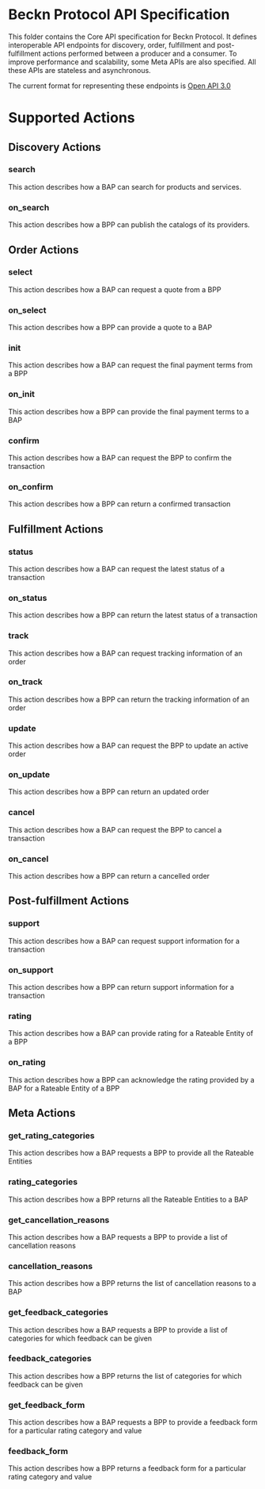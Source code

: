 # Beckn Protocol API Specification

This folder contains the Core API specification for Beckn Protocol. It defines interoperable API endpoints for discovery, order, fulfillment and post-fulfillment actions performed between a producer and a consumer. To improve performance and scalability, some Meta APIs are also specified. All these APIs are stateless and asynchronous. 

The current format for representing these endpoints is [Open API 3.0](https://github.com/OAI/OpenAPI-Specification/blob/main/versions/3.0.0.md)

# Supported Actions

## Discovery Actions

### search
This action describes how a BAP can search for products and services.  

### on_search
This action describes how a BPP can publish the catalogs of its providers.  

## Order Actions

### select
This action describes how a BAP can request a quote from a BPP

### on_select
This action describes how a BPP can provide a quote to a BAP

### init
This action describes how a BAP can request the final payment terms from a BPP

### on_init
This action describes how a BPP can provide the final payment terms to a BAP

### confirm
This action describes how a BAP can request the BPP to confirm the transaction

### on_confirm
This action describes how a BPP can return a confirmed transaction

## Fulfillment Actions

### status
This action describes how a BAP can request the latest status of a transaction

### on_status
This action describes how a BPP can return the latest status of a transaction

### track
This action describes how a BAP can request tracking information of an order

### on_track
This action describes how a BPP can return the tracking information of an order

### update
This action describes how a BAP can request the BPP to update an active order

### on_update
This action describes how a BPP can return an updated order

### cancel
This action describes how a BAP can request the BPP to cancel a transaction

### on_cancel
This action describes how a BPP can return a cancelled order

## Post-fulfillment Actions

### support
This action describes how a BAP can request support information for a transaction

### on_support
This action describes how a BPP can return support information for a transaction

### rating
This action describes how a BAP can provide rating for a Rateable Entity of a BPP

### on_rating
This action describes how a BPP can acknowledge the rating provided by a BAP for a Rateable Entity of a BPP

## Meta Actions

### get_rating_categories
This action describes how a BAP requests a BPP to provide all the Rateable Entities

### rating_categories
This action describes how a BPP returns all the Rateable Entities to a BAP

### get_cancellation_reasons
This action describes how a BAP requests a BPP to provide a list of cancellation reasons

### cancellation_reasons
This action describes how a BPP returns the list of cancellation reasons to a BAP

### get_feedback_categories
This action describes how a BAP requests a BPP to provide a list of categories for which feedback can be given

### feedback_categories
This action describes how a BPP returns the list of categories for which feedback can be given

### get_feedback_form
This action describes how a BAP requests a BPP to provide a feedback form for a particular rating category and value

### feedback_form
This action describes how a BPP returns a feedback form for a particular rating category and value
